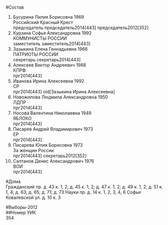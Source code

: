 #Состав  
1. Бусурина Лилия Борисовна 1969  
    Российский Красный Крест  
    председатель председатель2014[443] председатель2012[352]  
2. Курзина Софья Александровна 1992  
    КОММУНИСТЫ РОССИИ  
    заместитель заместитель2014[443]  
3. Зазыкина Елена Геннадьевна 1966  
    ПАТРИОТЫ РОССИИ  
    секретарь секретарь2014[443]  
4. Алексеев Виктор Андреевич 1988  
    КПРФ  
    прг2014[443]  
5. Иванова Ирина Алексеевна 1992  
    СР  
    прг2014[443] old[Зазыкина Ирина Алексеевна]  
6. Новожилова Людмила Александровна 1950  
    ЛДПР  
    прг2014[443]  
7. Носова Валентина Николаевна 1949  
    ЯБЛОКО  
    прг2014[443]  
8. Писарев Андрей Владимирович 1973  
    ЕР  
    прг2014[443]  
9. Писарева Юлия Борисовна 1973  
    За женщин России  
    прг2014[443] секретарь2012[352]  
10. Салтанов Денис Александрович 1976  
    ВОИ  
    прг2014[443]  
  
#Дома  
Гражданский пр. д. 43 к. 1, 2; д. 45 к. 1, 2; д. 47 к. 1, 2; д. 49 к. 1, 2; д. 51 к. 1, 4; д. 63; д. 65; д. 71; д. 73 Науки пр. д. 14 к. 1, 2, 3, 4, 6 Софьи Ковалевской ул. д. 10 к. 3  
  
#Выборы-2012  
##Номер УИК  
354  
